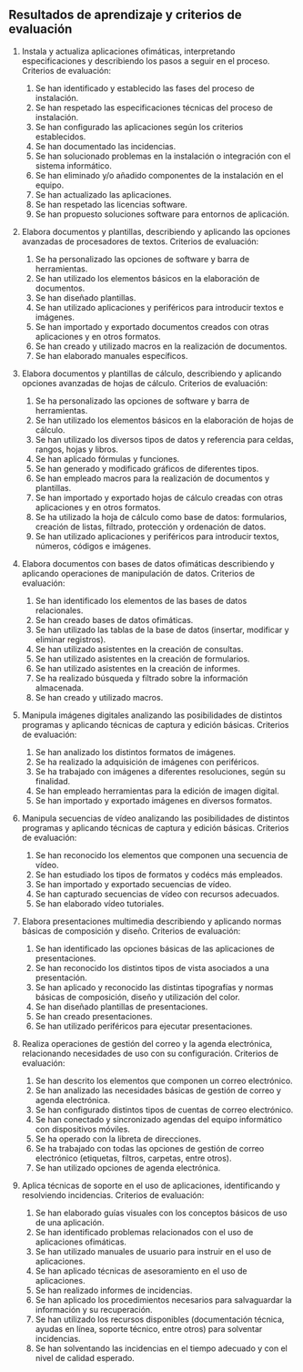 ## Resultados de aprendizaje y criterios de evaluación

1. Instala y actualiza aplicaciones ofimáticas, interpretando especificaciones y describiendo los pasos a seguir en el proceso. Criterios de evaluación:
    1.  Se han identificado y establecido las fases del proceso de instalación.
    2.  Se han respetado las especificaciones técnicas del proceso de instalación.
    3. Se han configurado las aplicaciones según los criterios establecidos.
    4. Se han documentado las incidencias.
    5. Se han solucionado problemas en la instalación o integración con el sistema informático.
    6. Se han eliminado y/o añadido componentes de la instalación en el equipo.
    7. Se han actualizado las aplicaciones.
    8. Se han respetado las licencias software.
    9. Se han propuesto soluciones software para entornos de aplicación.

2. Elabora documentos y plantillas, describiendo y aplicando las opciones avanzadas de procesadores de textos. Criterios de evaluación:
    1. Se ha personalizado las opciones de software y barra de herramientas.
    2. Se han utilizado los elementos básicos en la elaboración de documentos.
    3. Se han diseñado plantillas.
    4. Se han utilizado aplicaciones y periféricos para introducir textos e imágenes.
    5. Se han importado y exportado documentos creados con otras aplicaciones y en otros formatos.
    6. Se han creado y utilizado macros en la realización de documentos.
    7. Se han elaborado manuales específicos.

3. Elabora documentos y plantillas de cálculo, describiendo y aplicando opciones avanzadas de hojas de cálculo. Criterios de evaluación:
    1. Se ha personalizado las opciones de software y barra de herramientas.
    2. Se han utilizado los elementos básicos en la elaboración de hojas de cálculo.
    3. Se han utilizado los diversos tipos de datos y referencia para celdas, rangos, hojas y libros.
    4. Se han aplicado fórmulas y funciones.
    5. Se han generado y modificado gráficos de diferentes tipos.
    6. Se han empleado macros para la realización de documentos y plantillas.
    7. Se han importado y exportado hojas de cálculo creadas con otras aplicaciones y en otros formatos.
    8. Se ha utilizado la hoja de cálculo como base de datos: formularios, creación de listas, filtrado, protección y ordenación de datos.
    9. Se han utilizado aplicaciones y periféricos para introducir textos, números, códigos e imágenes.

4. Elabora documentos con bases de datos ofimáticas describiendo y aplicando operaciones de manipulación de datos. Criterios de evaluación:
    1. Se han identificado los elementos de las bases de datos relacionales.
    2. Se han creado bases de datos ofimáticas.
    3. Se han utilizado las tablas de la base de datos (insertar, modificar y eliminar registros).
    4. Se han utilizado asistentes en la creación de consultas.
    5. Se han utilizado asistentes en la creación de formularios.
    6. Se han utilizado asistentes en la creación de informes.
    7. Se ha realizado búsqueda y filtrado sobre la información almacenada.
    8. Se han creado y utilizado macros.

5. Manipula imágenes digitales analizando las posibilidades de distintos programas y aplicando técnicas de captura y edición básicas. Criterios de evaluación:
    1. Se han analizado los distintos formatos de imágenes.
    2. Se ha realizado la adquisición de imágenes con periféricos.
    3. Se ha trabajado con imágenes a diferentes resoluciones, según su finalidad.
    4. Se han empleado herramientas para la edición de imagen digital.
    5. Se han importado y exportado imágenes en diversos formatos.

6. Manipula secuencias de vídeo analizando las posibilidades de distintos programas y aplicando técnicas de captura y edición básicas. Criterios de evaluación:
    1. Se han reconocido los elementos que componen una secuencia de vídeo.
    2. Se han estudiado los tipos de formatos y codécs más empleados.
    3. Se han importado y exportado secuencias de vídeo.
    4. Se han capturado secuencias de vídeo con recursos adecuados.
    5. Se han elaborado vídeo tutoriales.

7. Elabora presentaciones multimedia describiendo y aplicando normas básicas de composición y diseño. Criterios de evaluación:
    1. Se han identificado las opciones básicas de las aplicaciones de presentaciones.
    2. Se han reconocido los distintos tipos de vista asociados a una presentación.
    3. Se han aplicado y reconocido las distintas tipografías y normas básicas de composición, diseño y utilización del color.
    4. Se han diseñado plantillas de presentaciones.
    5. Se han creado presentaciones.
    6. Se han utilizado periféricos para ejecutar presentaciones.

8. Realiza operaciones de gestión del correo y la agenda electrónica, relacionando necesidades de uso con su configuración. Criterios de evaluación:
    1. Se han descrito los elementos que componen un correo electrónico.
    2. Se han analizado las necesidades básicas de gestión de correo y agenda electrónica.
    3. Se han configurado distintos tipos de cuentas de correo electrónico.
    4. Se han conectado y sincronizado agendas del equipo informático con dispositivos móviles.
    5. Se ha operado con la libreta de direcciones.
    6. Se ha trabajado con todas las opciones de gestión de correo electrónico (etiquetas, filtros, carpetas, entre otros).
    7. Se han utilizado opciones de agenda electrónica.

9. Aplica técnicas de soporte en el uso de aplicaciones, identificando y resolviendo incidencias. Criterios de evaluación:
    1. Se han elaborado guías visuales con los conceptos básicos de uso de una aplicación.
    2. Se han identificado problemas relacionados con el uso de aplicaciones ofimáticas.
    3. Se han utilizado manuales de usuario para instruir en el uso de aplicaciones.
    4. Se han aplicado técnicas de asesoramiento en el uso de aplicaciones.
    5. Se han realizado informes de incidencias.
    6. Se han aplicado los procedimientos necesarios para salvaguardar la información y su recuperación.
    7. Se han utilizado los recursos disponibles (documentación técnica, ayudas en línea, soporte técnico, entre otros) para solventar incidencias.
    8. Se han solventando las incidencias en el tiempo adecuado y con el nivel de calidad esperado.